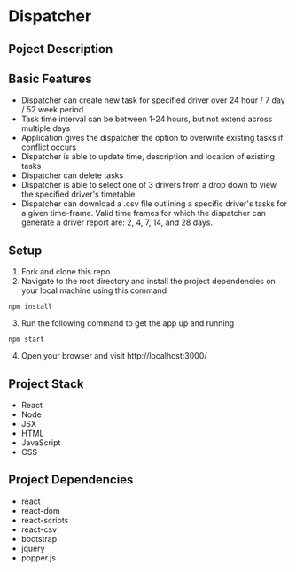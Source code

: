 # Dispatcher

## Poject Description

## Basic Features
- Dispatcher can create new task for specified driver over 24 hour / 7 day / 52 week period
- Task time interval can be between 1-24 hours, but not extend across multiple days
- Application gives the dispatcher the option to overwrite existing tasks if conflict occurs
- Dispatcher is able to update time, description and location of existing tasks
- Dispatcher can delete tasks
- Dispatcher is able to select one of 3 drivers from a drop down to view the specified driver's timetable
- Dispatcher can download a .csv file outlining a specific driver's tasks for a given time-frame. Valid time frames for which the dispatcher can generate a driver report are: 2, 4, 7, 14, and 28 days. 

## Setup
1. Fork and clone this repo
2. Navigate to the root directory and install the project dependencies on your local machine using this command 
``` 
npm install 
```
3. Run the following command to get the app up and running
```
npm start
```
4. Open your browser and visit http://localhost:3000/

## Project Stack
- React
- Node
- JSX
- HTML
- JavaScript
- CSS

## Project Dependencies 
- react
- react-dom
- react-scripts
- react-csv
- bootstrap
- jquery
- popper.js
